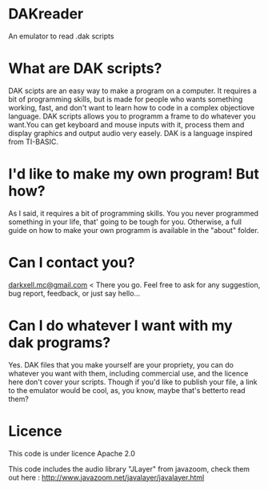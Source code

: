 # DAKreader
An emulator to read .dak scripts

<h1>What are DAK scripts?</h1>

DAK scipts are an easy way to make a program on a computer. It requires a bit of programming skills, but is made for people who wants something working, fast, and don't want to learn how to code in a complex objectiove language. DAK scripts allows you to programm a frame to do whatever you want.You can get keyboard and mouse inputs with it, process them and display graphics and output audio very easely.
DAK is a language inspired from TI-BASIC.

<h1>I'd like to make my own program! But how?</h1>

As I said, it requires a bit of programming skills. You you never programmed something in your life, that' going to be tough for you.
Otherwise, a full guide on how to make your own programm is available in the "about" folder.

<h1>Can I contact you?</h1>

darkxell.mc@gmail.com < There you go.
Feel free to ask for any suggestion, bug report, feedback, or just say hello...

<h1>Can I do whatever I want with my dak programs?</h1>

Yes. DAK files that you make yourself are your propriety, you can do whatever you want with them, including commercial use, and the licence here don't cover your scripts.
Though if you'd like to publish your file, a link to the emulator would be cool, as, you know, maybe that's betterto read them?

<h1>Licence</h1>

This code is under licence Apache 2.0

This code includes the audio library "JLayer" from javazoom, check them out here :
http://www.javazoom.net/javalayer/javalayer.html

